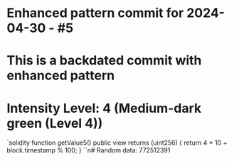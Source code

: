﻿# Enhanced pattern commit for 2024-04-30 - #5
# This is a backdated commit with enhanced pattern
# Intensity Level: 4 (Medium-dark green (Level 4))
`solidity
function getValue5() public view returns (uint256) {
    return 4 * 10 + block.timestamp % 100;
}
``n# Random data: 772512391


